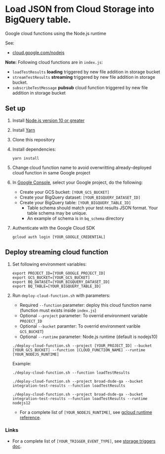 # Load JSON from Cloud Storage into BigQuery table.
Google cloud functions using the Node.js runtime

See:

* [cloud.google.com/nodejs][cloud_nodejs]

[cloud_nodejs]: https://cloud.google.com/nodejs/


**Note:** Following cloud functions are in `index.js`:

* `loadTestResults` **loading** triggered by new file addition in storage bucket
* `streamTestResults` **streaming** triggered by new file addition in storage bucket. 
* `subscribeTestMessage` **pubsub** cloud function triggered by new file addition in storage bucket


## Set up

1. Install [Node.js version 10 or greater][node]

1. Install [Yarn][yarn]

1. Clone this repository

1. Install dependencies:

       yarn install

1. Change cloud function name to avoid overwritting already-deployed cloud function in same Google project

1. In [Google Console][console], select your Google project, do the following:
    * Create your GCS bucket: `[YOUR_GCS_BUCKET]`
    * Create your BigQuery dataset: `[YOUR_BIGQUERY_DATASET_ID]`
    * Create your BigQuery table: `[YOUR_BIGQUERY_TABLE_ID]`
        * Table schema should match your test results JSON format. Your table schema may be unique.
        * An example of schema is in `bq_schema` directory

1. Authenticate with the Google Cloud SDK
    ```
    gcloud auth login [YOUR_GOOGLE_CREDENTIAL]
    ```

[node]: https://nodejs.org/
[yarn]: https://classic.yarnpkg.com/en/
[console]: https://console.cloud.google.com/projectselector2/home/dashboard?_ga=2.115570191.825733084.1603125786-1984668711.1592421217

## Deploy streaming cloud function

1. Set following environment variables:
   
       export PROJECT_ID=[YOUR_GOOGLE_PROJECT_ID]
       export GCS_BUCKET=[YOUR_GCS_BUCKET]
       export BQ_DATASET=[YOUR_BIGQUERY_DATASET_ID]
       export BQ_TABLE=[YOUR_BIGQUERY_TABLE_ID]
      
 1. Run `deploy-cloud-function.sh` with parameters:
    * Required `--function` parameter: deploy this cloud function name (function must exists inside `index.js`)
    * Optional `--project` parameter: To overrid environment variable `PROJECT_ID`
    * Optional `--bucket` paramter: To overrid environment varible `GCS_BUCKET`)
    * Optional `--runtime` parameter: Node.js runtime (default is nodejs10)

    ```
    ./deploy-cloud-function.sh --project [YOUR_PROJECT_ID] --bucket [YOUR_GCS_BUCKET] --function [CLOUD_FUNCTION_NAME] --runtime [YOUR_NODEJS_RUNTIME]
    ```
    
    Example:
    ```
    ./deploy-cloud-function.sh --function loadTestResults
    ```
   
    ```
    ./deploy-cloud-function.sh --project broad-dsde-qa --bucket integration-test-results --function loadTestResults
    ```

    ```
    ./deploy-cloud-function.sh --project broad-dsde-qa --bucket integration-test-results --function loadTestResults --runtime nodejs12
    ```

    * For a complete list of `[YOUR_NODEJS_RUNTIME]`, see [gcloud runtime reference](https://cloud.google.com/sdk/gcloud/reference/functions/deploy#--runtime).

    

### Links    
* For a complete list of `[YOUR_TRIGGER_EVENT_TYPE]`, see [storage triggers doc](https://cloud.google.com/functions/docs/calling/storage).
